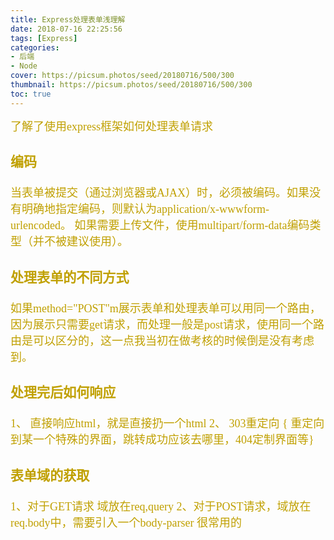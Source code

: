 ```yaml
---
title: Express处理表单浅理解
date: 2018-07-16 22:25:56
tags: [Express]
categories: 
- 后端
- Node
cover: https://picsum.photos/seed/20180716/500/300
thumbnail: https://picsum.photos/seed/20180716/500/300
toc: true
---
```

<font  face="Georgia" size=4 color=cray>了解了使用express框架如何处理表单请求
<!-- more -->


### 编码
当表单被提交（通过浏览器或AJAX）时，必须被编码。如果没有明确地指定编码，则默认为application/x-wwwform-urlencoded。
如果需要上传文件，使用multipart/form-data编码类型（并不被建议使用）。

### 处理表单的不同方式
如果method="POST"m展示表单和处理表单可以用同一个路由，因为展示只需要get请求，而处理一般是post请求，使用同一个路由是可以区分的，这一点我当初在做考核的时候倒是没有考虑到。
### 处理完后如何响应
1、 直接响应html，就是直接扔一个html
2、 303重定向 { 重定向到某一个特殊的界面，跳转成功应该去哪里，404定制界面等}

### 表单域的获取
1、对于GET请求 域放在req,query
2、对于POST请求，域放在req.body中，需要引入一个body-parser 很常用的





